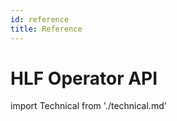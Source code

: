 ```yaml
---
id: reference
title: Reference
---
```


# HLF Operator API


import Technical from './technical.md'

<Technical />

